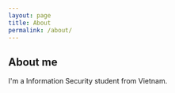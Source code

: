 ```yaml
---
layout: page
title: About
permalink: /about/
---
```


## About me

I'm a Information Security student from Vietnam. 
